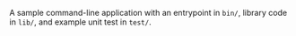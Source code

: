 A sample command-line application with an entrypoint in `bin/`, library code
in `lib/`, and example unit test in `test/`.

 